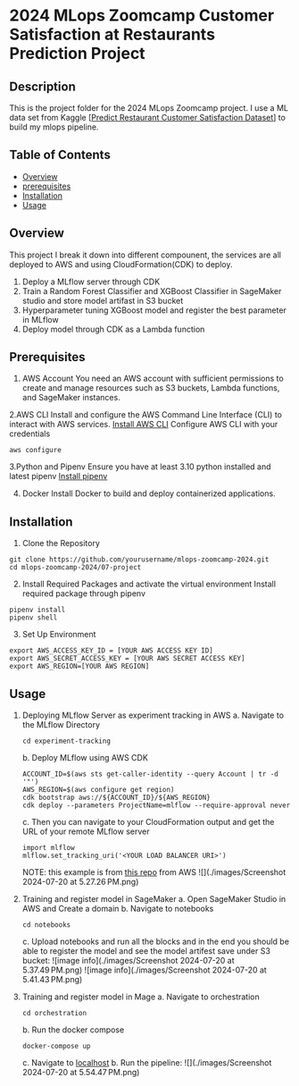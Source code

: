 # 2024 MLops Zoomcamp Customer Satisfaction at Restaurants Prediction Project

## Description
This is the project folder for the 2024 MLops Zoomcamp project.  I use a ML data set from Kaggle [[Predict Restaurant Customer Satisfaction Dataset](https://www.kaggle.com/datasets/rabieelkharoua/predict-restaurant-customer-satisfaction-dataset/data)] to build my mlops pipeline.

## Table of Contents

- [Overview](#overview)
- [prerequisites](#prerequisites)
- [Installation](#installation)
- [Usage](#usage)

## Overview
This project I break it down into different compounent, the services are all deployed to AWS and using CloudFormation(CDK) to deploy.

1. Deploy a MLflow server through CDK
2. Train a Random Forest Classifier and XGBoost Classifier in SageMaker studio and store model artifast in S3 bucket
3. Hyperparameter tuning XGBoost model and register the best parameter in MLflow
4. Deploy model through CDK as a Lambda function

## Prerequisites
1. AWS Account
You need an AWS account with sufficient permissions to create and manage resources such as S3 buckets, Lambda functions, and SageMaker instances.

2.AWS CLI
Install and configure the AWS Command Line Interface (CLI) to interact with AWS services.
[Install AWS CLI](https://docs.aws.amazon.com/cli/latest/userguide/getting-started-install.html)
Configure AWS CLI with your credentials
```
aws configure
```
3.Python and Pipenv
Ensure you have at least 3.10 python installed and latest pipenv
[Install pipenv](https://chatgpt.com/c/51105a15-ecd5-46cc-b242-5d69d0163c7c#:~:text=and%20virtual%20environments.-,Install%20pipenv,-Install%20pipenv%20using)

4. Docker
Install Docker to build and deploy containerized applications.

## Installation
1. Clone the Repository
```
git clone https://github.com/yourusername/mlops-zoomcamp-2024.git
cd mlops-zoomcamp-2024/07-project
```
2. Install Required Packages and activate the virtual environment
Install required package through pipenv
```
pipenv install
pipenv shell
```
3. Set Up Environment
```
export AWS_ACCESS_KEY_ID = [YOUR AWS ACCESS KEY ID]
export AWS_SECRET_ACCESS_KEY = [YOUR AWS SECRET ACCESS KEY]
export AWS_REGION=[YOUR AWS REGION]
```

## Usage
1. Deploying MLflow Server as experiment tracking in AWS
    a. Navigate to the MLflow Directory
    ```
    cd experiment-tracking
    ```
    b. Deploy MLflow using AWS CDK
    ```
    ACCOUNT_ID=$(aws sts get-caller-identity --query Account | tr -d '"')
    AWS_REGION=$(aws configure get region)
    cdk bootstrap aws://${ACCOUNT_ID}/${AWS_REGION}
    cdk deploy --parameters ProjectName=mlflow --require-approval never
    ```
    c. Then you can navigate to your CloudFormation output and get the URL of your remote MLflow server
    ```
    import mlflow
    mlflow.set_tracking_uri('<YOUR LOAD BALANCER URI>')
    ```
    NOTE: this example is from [this repo](https://github.com/aws-samples/amazon-sagemaker-mlflow-fargate) from AWS
    ![](./images/Screenshot 2024-07-20 at 5.27.26 PM.png)

2. Training and register model in SageMaker
    a. Open SageMaker Studio in AWS and Create a domain
    b. Navigate to notebooks
    ```
    cd notebooks
    ```
    c. Upload notebooks and run all the blocks and in the end you should be able to register the model and see the model artifest save under S3 bucket:
    ![image info](./images/Screenshot 2024-07-20 at 5.37.49 PM.png)
    ![image info](./images/Screenshot 2024-07-20 at 5.41.43 PM.png)

3. Training and register model in Mage
    a. Navigate to orchestration
    ```
    cd orchestration
    ```
    b. Run the docker compose
    ```
    docker-compose up
    ```
    c. Navigate to [localhost](http://localhost:6789/)
    b. Run the pipeline:
    ![](./images/Screenshot 2024-07-20 at 5.54.47 PM.png)
